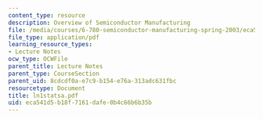 ```yaml
---
content_type: resource
description: Overview of Semiconductor Manufacturing
file: /media/courses/6-780-semiconductor-manufacturing-spring-2003/eca541d5b18f7161dafe0b4c66b6b35b_ln1statsa.pdf
file_type: application/pdf
learning_resource_types:
- Lecture Notes
ocw_type: OCWFile
parent_title: Lecture Notes
parent_type: CourseSection
parent_uid: 8cdcdf0a-e7c9-b154-e76a-313adc631fbc
resourcetype: Document
title: ln1statsa.pdf
uid: eca541d5-b18f-7161-dafe-0b4c66b6b35b
---
```

